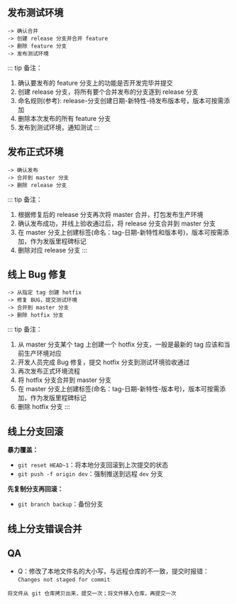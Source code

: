 ## 发布测试环境

```
-> 确认合并
-> 创建 release 分支并合并 feature
-> 删除 feature 分支
-> 发布测试环境
```

::: tip 备注：
1. 确认要发布的 feature 分支上的功能是否开发完毕并提交
2. 创建 release 分支，将所有要个合并发布的分支逐到 release 分支
3. 命名规则(参考): release-分支创建日期-新特性-待发布版本号，版本可按需添加
4. 删除本次发布的所有 feature 分支
5. 发布到测试环境，通知测试
:::


## 发布正式环境

```
-> 确认发布
-> 合并到 master 分支
-> 删除 release 分支
```

::: tip 备注：
1. 根据修复后的 release 分支再次将 master 合并，打包发布生产环境
2. 确认发布成功，并线上验收通过后，将 release 分支合并到 master 分支
3. 在 master 分支上创建标签(命名：tag-日期-新特性和版本号)，版本可按需添加，作为发版里程碑标记
4. 删除对应 release 分支
:::


## 线上 Bug 修复

```
-> 从指定 tag 创建 hotfix
-> 修复 BUG，提交测试环境
-> 合并到 master 分支
-> 删除 hotfix 分支
```

::: tip 备注：
1. 从 master 分支某个 tag 上创建一个 hotfix 分支，一般是最新的 tag 应该和当前生产环境对应
2. 开发人员完成 Bug 修复，提交 hotfix 分支到测试环境验收通过
3. 再次发布正式环境流程
4. 将 hotfix 分支合并到 master 分支
5. 在 master 分支上创建标签(命名：tag-日期-新特性-版本号)，版本可按需添加，作为发版里程碑标记
6. 删除 hotfix 分支
:::


## 线上分支回滚

**暴力覆盖：**
+ `git reset HEAD~1`：将本地分支回滚到上次提交的状态
+ `git push -f origin dev`：强制推送到远程 `dev` 分支


**先复制分支再回滚：**
+ `git branch backup`：备份分支


## 线上分支错误合并




## QA

+ Q：修改了本地文件名的大小写，与远程仓库的不一致，提交时报错：`Changes not staged for commit`
```
将文件从 git 仓库拷贝出来，提交一次；将文件移入仓库，再提交一次
```

